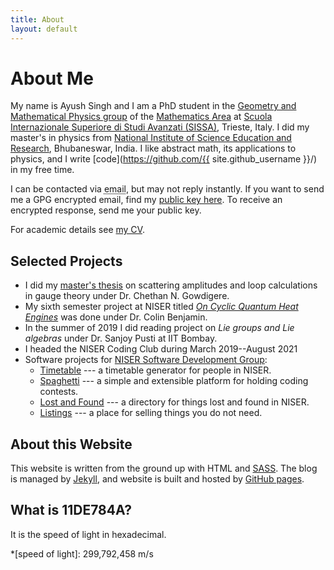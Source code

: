```yaml
---
title: About
layout: default
---
```


# About Me

My name is Ayush Singh and I am a PhD student in the
[Geometry and Mathematical Physics group](https://www.math.sissa.it/content/geometry-and-mathematical-physics-0)
of the [Mathematics Area](https://www.math.sissa.it/) at 
[Scuola Internazionale Superiore di Studi Avanzati (SISSA)](https://www.sissa.it/), Trieste, Italy.
I did my master's in physics from [National Institute of Science Education and
Research](https://www.niser.ac.in/), Bhubaneswar, India.  I like abstract math,
its applications to physics, and I write [code](https://github.com/{{
site.github_username }}/) in my free time.

I can be contacted via <abbr title="{{ site.obf_email }}">email</abbr>, but may not
reply instantly. If you want to send me a GPG encrypted email, find my [public
key here](/assets/files/gpg_public.asc). To receive an encrypted response, send
me your public key.

For academic details see [my CV](/assets/files/cv_ayush_singh.pdf).


## Selected Projects

* I did my [master's thesis](/assets/files/thesis_ayush_singh.pdf) 
  on scattering amplitudes and loop calculations in gauge theory under Dr.
  Chethan N. Gowdigere.
* My sixth semester project at NISER titled [_On Cyclic Quantum Heat
  Engines_](/assets/files/on_cyclic_quantum_heat_engines.pdf) 
  was done under Dr. Colin Benjamin.
* In the summer of 2019 I did reading project on _Lie groups and Lie algebras_
  under Dr. Sanjoy Pusti at IIT Bombay.
* I headed the NISER Coding Club during March 2019--August 2021
* Software projects for [NISER Software Development Group](https://sdgniser.github.io):
  * [Timetable](https://github.com/sdgniser/timetable) --- a timetable generator
  for people in NISER.
  * [Spaghetti](https://github.com/sdgniser/spaghetti) --- a simple and
  extensible platform for holding coding contests.
  * [Lost and Found](https://github.com/sdgniser/lnf) --- a directory for things
  lost and found in NISER.
  * [Listings](https://github.com/sdgniser/listings) --- a place for selling
  things you do not need.

## About this Website

This website is written from the ground up with HTML and
[SASS](https://sass-lang.com/). The blog is
managed by [Jekyll](https://jekyllrb.com/), and website is built and hosted by
[GitHub pages](https://pages.github.com/).

## What is 11DE784A?

It is the speed of light in hexadecimal.

*[speed of light]: 299,792,458 m/s
